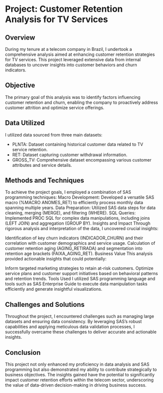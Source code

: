 # Project: Customer Retention Analysis for TV Services

## Overview
During my tenure at a telecom company in Brazil, I undertook a comprehensive analysis aimed at enhancing customer retention strategies for TV services. This project leveraged extensive data from internal databases to uncover insights into customer behaviors and churn indicators.

## Objective
The primary goal of this analysis was to identify factors influencing customer retention and churn, enabling the company to proactively address customer attrition and optimize service offerings.

## Data Utilized
I utilized data sourced from three main datasets:

- PLNTA: Dataset containing historical customer data related to TV service retention.
- RET: Dataset capturing customer withdrawal information.
- GROSS_TV: Comprehensive dataset encompassing various customer attributes and service details.

## Methods and Techniques
To achieve the project goals, I employed a combination of SAS programming techniques:
Macro Development: Developed a versatile SAS macro (%MACRO ANOMES_RET) to efficiently process monthly data spanning multiple years.
Data Preparation: Utilized SAS data steps for data cleaning, merging (MERGE), and filtering (WHERE).
SQL Queries: Implemented PROC SQL for complex data manipulations, including joins (LEFT JOIN) and aggregation (GROUP BY).
Insights and Impact
Through rigorous analysis and interpretation of the data, I uncovered crucial insights:

Identification of key churn indicators (INDICADOR_CHURN) and their correlation with customer demographics and service usage.
Calculation of customer retention aging (AGING_RETIRADA) and segmentation into retention age brackets (FAIXA_AGING_RET).
Business Value
This analysis provided actionable insights that could potentially:

Inform targeted marketing strategies to retain at-risk customers.
Optimize service plans and customer support initiatives based on behavioral patterns and retention trends.
Tools Used
I utilized SAS programming language and tools such as SAS Enterprise Guide to execute data manipulation tasks efficiently and generate insightful visualizations.

## Challenges and Solutions
Throughout the project, I encountered challenges such as managing large datasets and ensuring data consistency. By leveraging SAS’s robust capabilities and applying meticulous data validation processes, I successfully overcame these challenges to deliver accurate and actionable insights.

## Conclusion
This project not only enhanced my proficiency in data analysis and SAS programming but also demonstrated my ability to contribute strategically to business objectives. The insights gained have the potential to significantly impact customer retention efforts within the telecom sector, underscoring the value of data-driven decision-making in driving business success.

